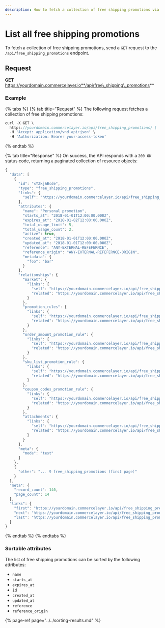```yaml
---
description: How to fetch a collection of free shipping promotions via API
---
```


# List all free shipping promotions

To fetch a collection of free shipping promotions, send a `GET` request to the `/api/free_shipping_promotions` endpoint.

## Request

**GET** https://yourdomain.commercelayer.io**/api/free\_shipping\_promotions**

### **Example**

{% tabs %}
{% tab title="Request" %}
The following request fetches a collection of free shipping promotions:

```javascript
curl -X GET \
  https://yourdomain.commercelayer.io/api/free_shipping_promotions/ \
  -H 'Accept: application/vnd.api+json' \
  -H 'Authorization: Bearer your-access-token'
```
{% endtab %}

{% tab title="Response" %}
On success, the API responds with a `200 OK` status code, returning a paginated collection of resource objects:

```javascript
{
  "data": [
    {
      "id": "xYZkjABcde",
      "type": "free_shipping_promotions",
      "links": {
        "self": "https://yourdomain.commercelayer.io/api/free_shipping_promotions/xYZkjABcde"
      },
      "attributes": {
        "name": "Personal promotion",
        "starts_at": "2018-01-01T12:00:00.000Z",
        "expires_at": "2018-01-02T12:00:00.000Z",
        "total_usage_limit": 5,
        "total_usage_count": 2,
        "active": true,
        "created_at": "2018-01-01T12:00:00.000Z",
        "updated_at": "2018-01-01T12:00:00.000Z",
        "reference": "ANY-EXTERNAL-REFEFERNCE",
        "reference_origin": "ANY-EXTERNAL-REFEFERNCE-ORIGIN",
        "metadata": {
          "foo": "bar"
        }
      },
      "relationships": {
        "market": {
          "links": {
            "self": "https://yourdomain.commercelayer.io/api/free_shipping_promotions/xYZkjABcde/relationships/market",
            "related": "https://yourdomain.commercelayer.io/api/free_shipping_promotions/xYZkjABcde/market"
          }
        },
        "promotion_rules": {
          "links": {
            "self": "https://yourdomain.commercelayer.io/api/free_shipping_promotions/xYZkjABcde/relationships/promotion_rules",
            "related": "https://yourdomain.commercelayer.io/api/free_shipping_promotions/xYZkjABcde/promotion_rules"
          }
        },
        "order_amount_promotion_rule": {
          "links": {
            "self": "https://yourdomain.commercelayer.io/api/free_shipping_promotions/xYZkjABcde/relationships/order_amount_promotion_rule",
            "related": "https://yourdomain.commercelayer.io/api/free_shipping_promotions/xYZkjABcde/order_amount_promotion_rule"
          }
        },
        "sku_list_promotion_rule": {
          "links": {
            "self": "https://yourdomain.commercelayer.io/api/free_shipping_promotions/xYZkjABcde/relationships/sku_list_promotion_rule",
            "related": "https://yourdomain.commercelayer.io/api/free_shipping_promotions/xYZkjABcde/sku_list_promotion_rule"
          }
        },
        "coupon_codes_promotion_rule": {
          "links": {
            "self": "https://yourdomain.commercelayer.io/api/free_shipping_promotions/xYZkjABcde/relationships/coupon_codes_promotion_rule",
            "related": "https://yourdomain.commercelayer.io/api/free_shipping_promotions/xYZkjABcde/coupon_codes_promotion_rule"
          }
        },
        "attachments": {
          "links": {
            "self": "https://yourdomain.commercelayer.io/api/free_shipping_promotions/xYZkjABcde/relationships/attachments",
            "related": "https://yourdomain.commercelayer.io/api/free_shipping_promotions/xYZkjABcde/attachments"
          }
        }
      },
      "meta": {
        "mode": "test"
      }
    },
    {
      "other": "... 9 free_shipping_promotions (first page)"
    }
  ],
  "meta": {
    "record_count": 140,
    "page_count": 14
  },
  "links": {
    "first": "https://yourdomain.commercelayer.io/api/free_shipping_promotions?page[number]=1&page[size]=10",
    "next": "https://yourdomain.commercelayer.io/api/free_shipping_promotions?page[number]=2&page[size]=10",
    "last": "https://yourdomain.commercelayer.io/api/free_shipping_promotions?page[number]=14&page[size]=10"
  }
}
```
{% endtab %}
{% endtabs %}

### Sortable attributes

The list of free shipping promotions can be sorted by the following attributes:

* `name`
* `starts_at`
* `expires_at`
* `id`
* `created_at`
* `updated_at`
* `reference`
* `reference_origin`

{% page-ref page="../../sorting-results.md" %}

